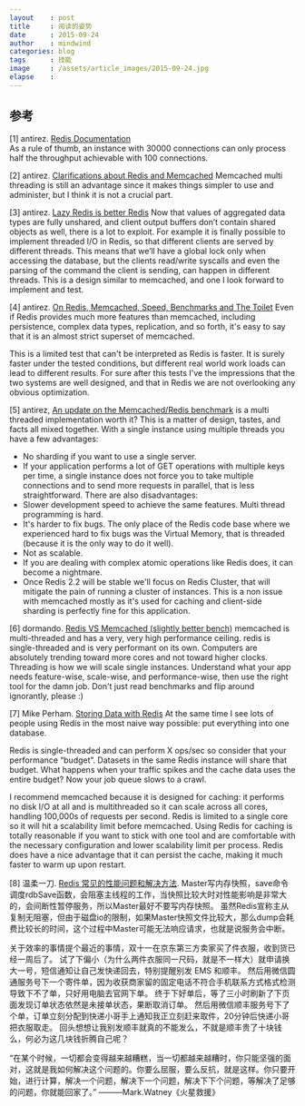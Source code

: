 ```yaml
---
layout    : post
title     : 阅读的姿势
date      : 2015-09-24
author    : mindwind
categories: blog
tags      : 技能
image     : /assets/article_images/2015-09-24.jpg
elapse    :
---
```


## 参考
[1] antirez. [Redis Documentation](http://redis.io/documentation)  
As a rule of thumb, an instance with 30000 connections can only process half the throughput achievable with 100 connections.


[2] antirez. [Clarifications about Redis and Memcached](http://antirez.com/news/94)
Memcached multi threading is still an advantage since it makes things simpler to use and administer, but I think it is not a crucial part.


[3] antirez. [Lazy Redis is better Redis](http://antirez.com/news/93)
Now that values of aggregated data types are fully unshared, and client output buffers don’t contain shared objects as well, there is a lot to exploit. For example it is finally possible to implement threaded I/O in Redis, so that different clients are served by different threads. This means that we’ll have a global lock only when accessing the database, but the clients read/write syscalls and even the parsing of the command the client is sending, can happen in different threads. This is a design similar to memcached, and one I look forward to implement and test.


[4] antirez. [On Redis, Memcached, Speed, Benchmarks and The Toilet](http://oldblog.antirez.com/post/redis-memcached-benchmark.html)
Even if Redis provides much more features than memcached, including persistence, complex data types, replication, and so forth, it's easy to say that it is an almost strict superset of memcached.

This is a limited test that can't be interpreted as Redis is faster. It is surely faster under the tested conditions, but different real world work loads can lead to different results. For sure after this tests I've the impressions that the two systems are well designed, and that in Redis we are not overlooking any obvious optimization.

[5] antirez, [An update on the Memcached/Redis benchmark](http://oldblog.antirez.com/post/update-on-memcached-redis-benchmark.html)
is a multi threaded implementation worth it?
This is a matter of design, tastes, and facts all mixed together. With a single instance using multiple threads you have a few advantages:
  - No sharding if you want to use a single server.
  - If your application performs a lot of GET operations with multiple keys per time, a single instance does not force you to take multiple connections and to send more requests in parallel, that is less straightforward.
There are also disadvantages:
  - Slower development speed to achieve the same features. Multi thread programming is hard.
  - It's harder to fix bugs. The only place of the Redis code base where we experienced hard to fix bugs was the Virtual Memory, that is threaded (because it is the only way to do it well).
  - Not as scalable.
  - If you are dealing with complex atomic operations like Redis does, it can become a nightmare.
  - Once Redis 2.2 will be stable we'll focus on Redis Cluster, that will mitigate the pain of running a cluster of instances. This is a non issue with memcached mostly as it's used for caching and   client-side sharding is perfectly fine for this application.

[6] dormando. [Redis VS Memcached (slightly better bench)](http://dormando.livejournal.com/525147.html)
memcached is multi-threaded and has a very, very high performance ceiling. redis is single-threaded and is very performant on its own.
Computers are absolutely trending toward more cores and not toward higher clocks. Threading is how we will scale single instances.
Understand what your app needs feature-wise, scale-wise, and performance-wise, then use the right tool for the damn job. Don't just read benchmarks and flip around ignorantly, please :)

[7] Mike Perham. [Storing Data with Redis](http://www.mikeperham.com/2015/09/24/storing-data-with-redis/)
At the same time I see lots of people using Redis in the most naive way possible: put everything into one database.

Redis is single-threaded and can perform X ops/sec so consider that your performance “budget”. Datasets in the same Redis instance will share that budget. What happens when your traffic spikes and the cache data uses the entire budget? Now your job queue slows to a crawl.

I recommend memcached because it is designed for caching: it performs no disk I/O at all and is multithreaded so it can scale across all cores, handling 100,000s of requests per second. Redis is limited to a single core so it will hit a scalability limit before memcached. Using Redis for caching is totally reasonable if you want to stick with one tool and are comfortable with the necessary configuration and lower scalability limit per process. Redis does have a nice advantage that it can persist the cache, making it much faster to warm up upon restart.


[8] 温柔一刀. [Redis 常见的性能问题和解决方法](http://zhupan.iteye.com/blog/1576108).
Master写内存快照，save命令调度rdbSave函数，会阻塞主线程的工作，当快照比较大时对性能影响是非常大的，会间断性暂停服务，所以Master最好不要写内存快照。
虽然Redis宣称主从复制无阻塞，但由于磁盘io的限制，如果Master快照文件比较大，那么dump会耗费比较长的时间，这个过程中Master可能无法响应请求，也就是说服务会中断。



关于效率的事情提个最近的事情，双十一在京东第三方卖家买了件衣服，收到货已经一周后了。
试了下偏小（为什么两件衣服同一尺码，就是不一样大）就申请换大一号，短信通知让自己发快递回去，特别提醒别发 EMS 和顺丰。
然后用微信圆通服务号下一个寄件单，因为收获商家留的固定电话不符合手机联系方式格式检测导致下不了单，只好用电脑去官网下单。
终于下好单后，等了三小时刷新了下页面发现订单状态依然是未接单状态，果断取消订单。
然后用微信顺丰服务号下了个单，订单立刻分配到快递小哥手上通知我正立刻赶来取件，20分钟后快递小哥把衣服取走。
回头想想让我别发顺丰就真的不能发么，不就是顺丰贵了十块钱么，何必为这几块钱折腾自己呢？



“在某个时候，一切都会变得越来越糟糕，当一切都越来越糟时，你只能坚强的面对，这就是我如何解决这个问题的。你要么屈服，要么反抗，就是这样。你只要开始，进行计算，解决一个问题，解决下一个问题，解决下下个问题，等解决了足够的问题，你就能回家了。”
																					———Mark.Watney《火星救援》
